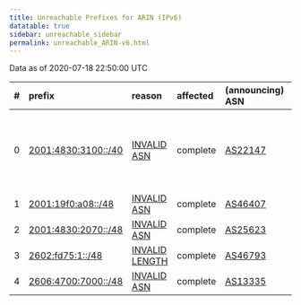 ```yaml
---
title: Unreachable Prefixes for ARIN (IPv6)
datatable: true
sidebar: unreachable_sidebar
permalink: unreachable_ARIN-v6.html
---
```


Data as of 2020-07-18 22:50:00 UTC


<div class="datatable-begin"></div>

|   # | prefix                                                           | reason                                                                                                     | affected   | (announcing) ASN                       | AS Name                                                                       |   unreachable /48s |
|----:|:-----------------------------------------------------------------|:-----------------------------------------------------------------------------------------------------------|:-----------|:---------------------------------------|:------------------------------------------------------------------------------|-------------------:|
|   0 | [2001:4830:3100::/40](https://stat.ripe.net/2001:4830:3100::/40) | [INVALID ASN](https://rpki-validator.ripe.net/announcement-preview?asn=AS22147&prefix=2001:4830:3100::/40) | complete   | [AS22147](unreachable_AS22147-v6.html) | PACKETSURGE - Open Contributors Corporation for Advanced Internet Development |                256 |
|   1 | [2001:19f0:a08::/48](https://stat.ripe.net/2001:19f0:a08::/48)   | [INVALID ASN](https://rpki-validator.ripe.net/announcement-preview?asn=AS46407&prefix=2001:19f0:a08::/48)  | complete   | [AS46407](unreachable_AS46407-v6.html) | AS-CHOOPA3 - Choopa                                                           |                  1 |
|   2 | [2001:4830:2070::/48](https://stat.ripe.net/2001:4830:2070::/48) | [INVALID ASN](https://rpki-validator.ripe.net/announcement-preview?asn=AS25623&prefix=2001:4830:2070::/48) | complete   | [AS25623](unreachable_AS25623-v6.html) | CISN2                                                                         |                  1 |
|   3 | [2602:fd75:1::/48](https://stat.ripe.net/2602:fd75:1::/48)       | [INVALID LENGTH](https://rpki-validator.ripe.net/announcement-preview?asn=AS46793&prefix=2602:fd75:1::/48) | complete   | [AS46793](unreachable_AS46793-v6.html) | REALLYME                                                                      |                  1 |
|   4 | [2606:4700:7000::/48](https://stat.ripe.net/2606:4700:7000::/48) | [INVALID ASN](https://rpki-validator.ripe.net/announcement-preview?asn=AS13335&prefix=2606:4700:7000::/48) | complete   | [AS13335](unreachable_AS13335-v6.html) | CLOUDFLARENET - Cloudflare                                                    |                  1 |

<div class="datatable-end"></div>